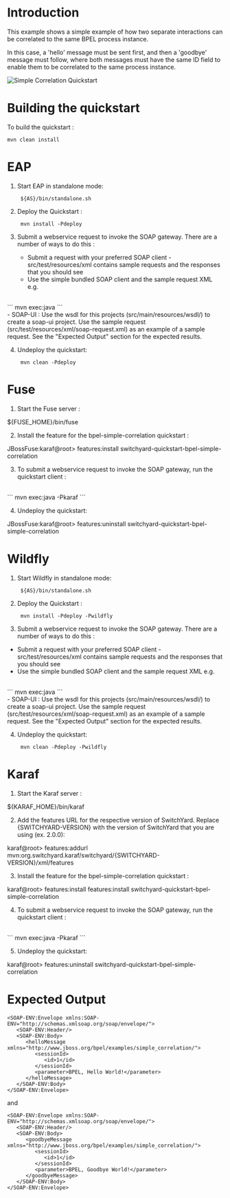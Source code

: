 Introduction
============

This example shows a simple example of how two separate interactions 
can be correlated to the same BPEL process instance.

In this case, a 'hello' message must be sent first, and then a 'goodbye'
message must follow, where both messages must have the same ID field to
enable them to be correlated to the same process instance.

![Simple Correlation Quickstart](https://github.com/jboss-switchyard/quickstarts/raw/master/bpel-service/simple_correlation/bpel-correlation.jpg)


Building the quickstart
======================

To build the quickstart :

```
mvn clean install
```


EAP
=============================

1. Start EAP in standalone mode:

        ${AS}/bin/standalone.sh

2. Deploy the Quickstart :

        mvn install -Pdeploy

3. Submit a webservice request to invoke the SOAP gateway.  There are a number of ways to do this :
    - Submit a request with your preferred SOAP client - src/test/resources/xml contains sample
      requests and the responses that you should see
    - Use the simple bundled SOAP client and the sample request XML e.g.
<br/>
```
        mvn exec:java
```
<br/>
    - SOAP-UI : Use the wsdl for this projects (src/main/resources/wsdl/) to create a soap-ui project.
      Use the sample request (src/test/resources/xml/soap-request.xml) as an example of a sample
      request.   See the "Expected Output" section for the expected results.

4. Undeploy the quickstart:

        mvn clean -Pdeploy


Fuse
=============================

1. Start the Fuse server :

${FUSE_HOME}/bin/fuse

2. Install the feature for the bpel-simple-correlation quickstart :

JBossFuse:karaf@root> features:install switchyard-quickstart-bpel-simple-correlation

3. To submit a webservice request to invoke the SOAP gateway, run the quickstart client :
<br/>
```
mvn exec:java -Pkaraf
```
<br/>

4. Undeploy the quickstart:

JBossFuse:karaf@root> features:uninstall switchyard-quickstart-bpel-simple-correlation


Wildfly
=============================

1. Start Wildfly in standalone mode:

        ${AS}/bin/standalone.sh

2. Deploy the Quickstart :

        mvn install -Pdeploy -Pwildfly

3. Submit a webservice request to invoke the SOAP gateway.  There are a number of ways to do this :
- Submit a request with your preferred SOAP client - src/test/resources/xml contains sample
requests and the responses that you should see
- Use the simple bundled SOAP client and the sample request XML e.g.
<br/>
```
        mvn exec:java
```
<br/>
- SOAP-UI : Use the wsdl for this projects (src/main/resources/wsdl/) to create a soap-ui project.
Use the sample request (src/test/resources/xml/soap-request.xml) as an example of a sample
request.   See the "Expected Output" section for the expected results.

4. Undeploy the quickstart:

        mvn clean -Pdeploy -Pwildfly


Karaf
=============================

1. Start the Karaf server :

${KARAF_HOME}/bin/karaf

2. Add the features URL for the respective version of SwitchYard.   Replace {SWITCHYARD-VERSION}
with the version of SwitchYard that you are using (ex. 2.0.0): 

karaf@root> features:addurl mvn:org.switchyard.karaf/switchyard/{SWITCHYARD-VERSION}/xml/features

3. Install the feature for the bpel-simple-correlation quickstart :

karaf@root> features:install features:install switchyard-quickstart-bpel-simple-correlation

4. To submit a webservice request to invoke the SOAP gateway, run the quickstart client :
<br/>
```
mvn exec:java -Pkaraf
```
<br/>

5. Undeploy the quickstart:

karaf@root> features:uninstall switchyard-quickstart-bpel-simple-correlation



Expected Output
===============

```
<SOAP-ENV:Envelope xmlns:SOAP-ENV="http://schemas.xmlsoap.org/soap/envelope/">
   <SOAP-ENV:Header/>
   <SOAP-ENV:Body>
      <helloMessage xmlns="http://www.jboss.org/bpel/examples/simple_correlation/">
         <sessionId>
            <id>1</id>
         </sessionId>
         <parameter>BPEL, Hello World!</parameter>
      </helloMessage>
   </SOAP-ENV:Body>
</SOAP-ENV:Envelope>
```

and

```
<SOAP-ENV:Envelope xmlns:SOAP-ENV="http://schemas.xmlsoap.org/soap/envelope/">
   <SOAP-ENV:Header/>
   <SOAP-ENV:Body>
      <goodbyeMessage xmlns="http://www.jboss.org/bpel/examples/simple_correlation/">
         <sessionId>
            <id>1</id>
         </sessionId>
         <parameter>BPEL, Goodbye World!</parameter>
      </goodbyeMessage>
   </SOAP-ENV:Body>
</SOAP-ENV:Envelope>
```

